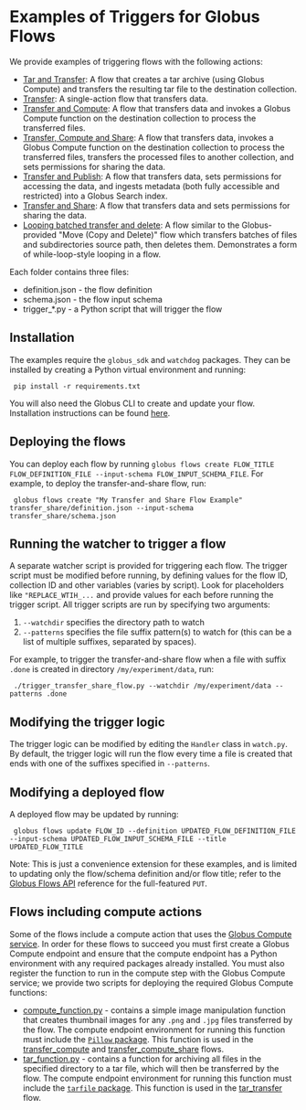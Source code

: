 # Examples of Triggers for Globus Flows

We provide examples of triggering flows with the following actions:

* [Tar and Transfer](https://github.com/globus/globus-flows-trigger-examples/tree/main/tar_transfer): A flow that creates a tar archive (using Globus Compute) and transfers the resulting tar file to the destination collection.
* [Transfer](https://github.com/globus/globus-flows-trigger-examples/tree/main/transfer): A single-action flow that transfers data.
* [Transfer and Compute](https://github.com/globus/globus-flows-trigger-examples/tree/main/transfer_compute): A flow that transfers data and invokes a Globus Compute function on the destination collection to process the transferred files.
* [Transfer, Compute and Share](https://github.com/globus/globus-flows-trigger-examples/tree/main/transfer_compute_share): A flow that transfers data, invokes a Globus Compute function on the destination collection to process the transferred files, transfers the processed files to another collection, and sets permissions for sharing the data.
* [Transfer and Publish](https://github.com/globus/globus-flows-trigger-examples/tree/main/transfer_publish): A flow that transfers data, sets permissions for accessing the data, and ingests metadata (both fully accessible and restricted) into a Globus Search index.
* [Transfer and Share](https://github.com/globus/globus-flows-trigger-examples/tree/main/transfer_share): A flow that transfers data and sets permissions for sharing the data.
* [Looping batched transfer and delete](https://github.com/globus/globus-flows-trigger-examples/tree/main/looping-batched-transfer-and-delete):
  A flow similar to the Globus-provided "Move (Copy and Delete)" flow
  which transfers batches of files and subdirectories source path, then deletes them.
  Demonstrates a form of while-loop-style looping in a flow.

Each folder contains three files:

* definition.json - the flow definition
* schema.json - the flow input schema
* trigger_*.py - a Python script that will trigger the flow

## Installation
The examples require the `globus_sdk` and `watchdog` packages. They can be installed by creating a Python virtual environment and running:

     pip install -r requirements.txt

You will also need the Globus CLI to create and update your flow. Installation instructions can be found [here](https://docs.globus.org/cli/).

## Deploying the flows
You can deploy each flow by running `globus flows create FLOW_TITLE FLOW_DEFINITION_FILE --input-schema FLOW_INPUT_SCHEMA_FILE`. For example, to deploy the transfer-and-share flow, run:

     globus flows create "My Transfer and Share Flow Example" transfer_share/definition.json --input-schema transfer_share/schema.json

## Running the watcher to trigger a flow
A separate watcher script is provided for triggering each flow. The trigger script must be modified before running, by defining values for the flow ID, collection ID and other variables (varies by script). Look for placeholders like `"REPLACE_WTIH_...` and provide values for each before running the trigger script. All trigger scripts are run by specifying two arguments:

1. `--watchdir` specifies the directory path to watch
1. `--patterns` specifies the file suffix pattern(s) to watch for (this can be a list of multiple suffixes, separated by spaces).

For example, to trigger the transfer-and-share flow when a file with suffix `.done` is created in directory `/my/experiment/data`, run:

     ./trigger_transfer_share_flow.py --watchdir /my/experiment/data --patterns .done

## Modifying the trigger logic
The trigger logic can be modified by editing the `Handler` class in `watch.py`. By default, the trigger logic will run the flow every time a file is created that ends with one of the suffixes specified in `--patterns`.

## Modifying a deployed flow
A deployed flow may be updated by running:

     globus flows update FLOW_ID --definition UPDATED_FLOW_DEFINITION_FILE --input-schema UPDATED_FLOW_INPUT_SCHEMA_FILE --title UPDATED_FLOW_TITLE

Note: This is just a convenience extension for these examples, and is limited to updating only the flow/schema definition and/or flow title; refer to the [Globus Flows API](https://globusonline.github.io/globus-flows/) reference for the full-featured `PUT`.

## Flows including compute actions
Some of the flows include a compute action that uses the [Globus Compute service](https://globus-compute.readthedocs.io/en/latest/index.html). In order for these flows to succeed you must first create a Globus Compute endpoint and ensure that the compute endpoint has a Python environment with any required packages already installed. You must also register the function to run in the compute step with the Globus Compute service; we provide two scripts for deploying the required Globus Compute functions:

* [compute_function.py](https://github.com/globus/globus-flows-trigger-examples/functions/blob/main/compute_function.py) - contains a simple image manipulation function that creates thumbnail images for any `.png` and `.jpg` files transferred by the flow. The compute endpoint environment for running this function must include the [`Pillow` package](https://pillow.readthedocs.io/en/stable/). This function is used in the [transfer_compute](https://github.com/globus/globus-flows-trigger-examples/tree/main/transfer_compute) and [transfer_compute_share](https://github.com/globus/globus-flows-trigger-examples/tree/main/transfer_compute_share) flows.
* [tar_function.py](https://github.com/globus/globus-flows-trigger-examples/functions/blob/main/tar_function.py) - contains a function for archiving all files in the specified directory to a tar file, which will then be transferred by the flow. The compute endpoint environment for running this function must include the [`tarfile` package](https://docs.python.org/3/library/tarfile.html). This function is used in the  [tar_transfer](https://github.com/globus/globus-flows-trigger-examples/tree/main/tar_transfer) flow.
